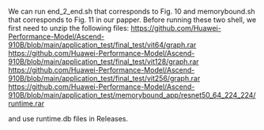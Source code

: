   We can run end_2_end.sh that corresponds to Fig. 10 and memorybound.sh that corresponds to Fig. 11 in our papper.
  Before running these two shell, we first need to unzip the following files:
  https://github.com/Huawei-Performance-Model/Ascend-910B/blob/main/application_test/final_test/vit64/graph.rar
  https://github.com/Huawei-Performance-Model/Ascend-910B/blob/main/application_test/final_test/vit128/graph.rar
  https://github.com/Huawei-Performance-Model/Ascend-910B/blob/main/application_test/final_test/vit256/graph.rar
  https://github.com/Huawei-Performance-Model/Ascend-910B/blob/main/application_test/memorybound_app/resnet50_64_224_224/runtime.rar
  
  and use runtime.db files in Releases.
  
